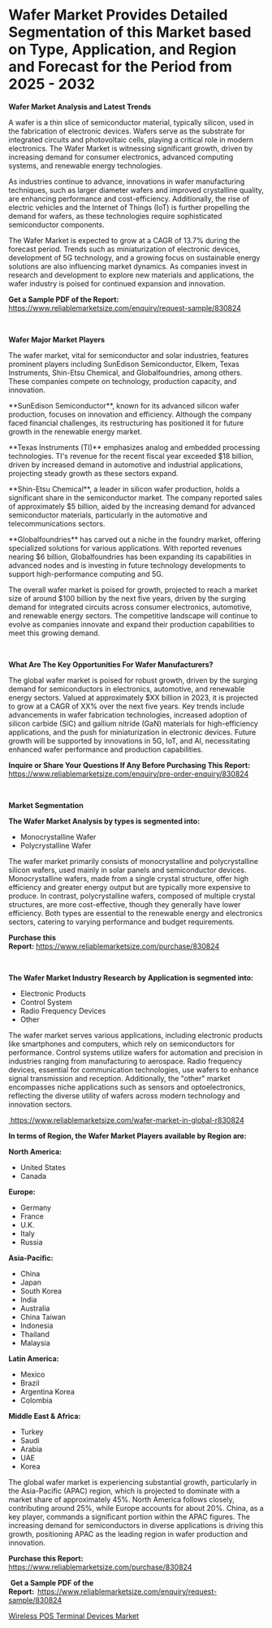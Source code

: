 <p><h1>Wafer Market Provides Detailed Segmentation of this Market based on Type, Application, and Region and Forecast for the Period from 2025 - 2032</h1></p><p><strong>Wafer Market Analysis and Latest Trends</strong></p>
<p><p>A wafer is a thin slice of semiconductor material, typically silicon, used in the fabrication of electronic devices. Wafers serve as the substrate for integrated circuits and photovoltaic cells, playing a critical role in modern electronics. The Wafer Market is witnessing significant growth, driven by increasing demand for consumer electronics, advanced computing systems, and renewable energy technologies. </p><p>As industries continue to advance, innovations in wafer manufacturing techniques, such as larger diameter wafers and improved crystalline quality, are enhancing performance and cost-efficiency. Additionally, the rise of electric vehicles and the Internet of Things (IoT) is further propelling the demand for wafers, as these technologies require sophisticated semiconductor components. </p><p>The Wafer Market is expected to grow at a CAGR of 13.7% during the forecast period. Trends such as miniaturization of electronic devices, development of 5G technology, and a growing focus on sustainable energy solutions are also influencing market dynamics. As companies invest in research and development to explore new materials and applications, the wafer industry is poised for continued expansion and innovation.</p></p>
<p><strong>Get a Sample PDF of the Report:&nbsp;</strong> <a href="https://www.reliablemarketsize.com/enquiry/request-sample/830824?utm_campaign=3564&utm_medium=2&utm_source=Github&utm_content=ia&utm_term=06042025&utm_id=wafer">https://www.reliablemarketsize.com/enquiry/request-sample/830824</a></p>
<p>&nbsp;</p>
<p><strong>Wafer Major Market Players</strong></p>
<p><p>The wafer market, vital for semiconductor and solar industries, features prominent players including SunEdison Semiconductor, Elkem, Texas Instruments, Shin-Etsu Chemical, and Globalfoundries, among others. These companies compete on technology, production capacity, and innovation.</p><p>**SunEdison Semiconductor**, known for its advanced silicon wafer production, focuses on innovation and efficiency. Although the company faced financial challenges, its restructuring has positioned it for future growth in the renewable energy market. </p><p>**Texas Instruments (TI)** emphasizes analog and embedded processing technologies. TI's revenue for the recent fiscal year exceeded $18 billion, driven by increased demand in automotive and industrial applications, projecting steady growth as these sectors expand.</p><p>**Shin-Etsu Chemical**, a leader in silicon wafer production, holds a significant share in the semiconductor market. The company reported sales of approximately $5 billion, aided by the increasing demand for advanced semiconductor materials, particularly in the automotive and telecommunications sectors.</p><p>**Globalfoundries** has carved out a niche in the foundry market, offering specialized solutions for various applications. With reported revenues nearing $6 billion, Globalfoundries has been expanding its capabilities in advanced nodes and is investing in future technology developments to support high-performance computing and 5G. </p><p>The overall wafer market is poised for growth, projected to reach a market size of around $100 billion by the next five years, driven by the surging demand for integrated circuits across consumer electronics, automotive, and renewable energy sectors. The competitive landscape will continue to evolve as companies innovate and expand their production capabilities to meet this growing demand.</p></p>
<p>&nbsp;</p>
<p><strong>What Are The Key Opportunities For Wafer Manufacturers?</strong></p>
<p><p>The global wafer market is poised for robust growth, driven by the surging demand for semiconductors in electronics, automotive, and renewable energy sectors. Valued at approximately $XX billion in 2023, it is projected to grow at a CAGR of XX% over the next five years. Key trends include advancements in wafer fabrication technologies, increased adoption of silicon carbide (SiC) and gallium nitride (GaN) materials for high-efficiency applications, and the push for miniaturization in electronic devices. Future growth will be supported by innovations in 5G, IoT, and AI, necessitating enhanced wafer performance and production capabilities.</p></p>
<p><strong>Inquire or Share Your Questions If Any Before Purchasing This Report:</strong> <a href="https://www.reliablemarketsize.com/enquiry/pre-order-enquiry/830824?utm_campaign=3564&utm_medium=2&utm_source=Github&utm_content=ia&utm_term=06042025&utm_id=wafer">https://www.reliablemarketsize.com/enquiry/pre-order-enquiry/830824</a></p>
<p>&nbsp;</p>
<p><strong>Market Segmentation</strong></p>
<p><strong>The Wafer Market Analysis by types is segmented into:</strong></p>
<p><ul><li>Monocrystalline Wafer</li><li>Polycrystalline Wafer</li></ul></p>
<p><p>The wafer market primarily consists of monocrystalline and polycrystalline silicon wafers, used mainly in solar panels and semiconductor devices. Monocrystalline wafers, made from a single crystal structure, offer high efficiency and greater energy output but are typically more expensive to produce. In contrast, polycrystalline wafers, composed of multiple crystal structures, are more cost-effective, though they generally have lower efficiency. Both types are essential to the renewable energy and electronics sectors, catering to varying performance and budget requirements.</p></p>
<p><strong>Purchase this Report:&nbsp;</strong><a href="https://www.reliablemarketsize.com/purchase/830824?utm_campaign=3564&utm_medium=2&utm_source=Github&utm_content=ia&utm_term=06042025&utm_id=wafer">https://www.reliablemarketsize.com/purchase/830824</a></p>
<p>&nbsp;</p>
<p><strong>The Wafer Market Industry Research by Application is segmented into:</strong></p>
<p><ul><li>Electronic Products</li><li>Control System</li><li>Radio Frequency Devices</li><li>Other</li></ul></p>
<p><p>The wafer market serves various applications, including electronic products like smartphones and computers, which rely on semiconductors for performance. Control systems utilize wafers for automation and precision in industries ranging from manufacturing to aerospace. Radio frequency devices, essential for communication technologies, use wafers to enhance signal transmission and reception. Additionally, the "other" market encompasses niche applications such as sensors and optoelectronics, reflecting the diverse utility of wafers across modern technology and innovation sectors.</p></p>
<p><a href="https://www.reliablemarketsize.com/wafer-market-in-global-r830824?utm_campaign=3564&utm_medium=2&utm_source=Github&utm_content=ia&utm_term=06042025&utm_id=wafer">&nbsp;https://www.reliablemarketsize.com/wafer-market-in-global-r830824</a></p>
<p><strong>In terms of Region, the Wafer Market Players available by Region are:</strong></p>
<p>
    <p> <strong> North America: </strong>
        <ul>
            <li>United States</li>
            <li>Canada</li>
        </ul>
        </p> 
    <p> <strong> Europe: </strong>
        <ul>
            <li>Germany</li>
            <li>France</li>
            <li>U.K.</li>
            <li>Italy</li>
            <li>Russia</li>
        </ul>
        </p> 
    <p> <strong> Asia-Pacific: </strong>
        <ul>
            <li>China</li>
            <li>Japan</li>
            <li>South Korea</li>
            <li>India</li>
            <li>Australia</li>
            <li>China Taiwan</li>
            <li>Indonesia</li>
            <li>Thailand</li>
            <li>Malaysia</li>
        </ul>
        </p> 
    <p> <strong> Latin America: </strong>
        <ul>
            <li>Mexico</li>
            <li>Brazil</li>
            <li>Argentina Korea</li>
            <li>Colombia</li>
        </ul>
        </p> 
    <p> <strong> Middle East & Africa: </strong>
        <ul>
            <li>Turkey</li>
            <li>Saudi</li>
            <li>Arabia</li>
            <li>UAE</li>
            <li>Korea</li>
        </ul>
    </p>
    </p>
<p><p>The global wafer market is experiencing substantial growth, particularly in the Asia-Pacific (APAC) region, which is projected to dominate with a market share of approximately 45%. North America follows closely, contributing around 25%, while Europe accounts for about 20%. China, as a key player, commands a significant portion within the APAC figures. The increasing demand for semiconductors in diverse applications is driving this growth, positioning APAC as the leading region in wafer production and innovation.</p></p>
<p><strong>Purchase this Report: </strong><a href="https://www.reliablemarketsize.com/purchase/830824?utm_campaign=3564&utm_medium=2&utm_source=Github&utm_content=ia&utm_term=06042025&utm_id=wafer">https://www.reliablemarketsize.com/purchase/830824</a></p>
<p>&nbsp;<strong>Get a Sample PDF of the Report:&nbsp;&nbsp;</strong><a href="https://www.reliablemarketsize.com/enquiry/request-sample/830824?utm_campaign=3564&utm_medium=2&utm_source=Github&utm_content=ia&utm_term=06042025&utm_id=wafer">https://www.reliablemarketsize.com/enquiry/request-sample/830824</a></p>
<p><strong></strong></p>
<p><p><a href="https://github.com/groszsaoudrd/Market-Research-Report-List-1/blob/main/wireless-pos-terminal-devices-market.md?utm_campaign=3564&utm_medium=2&utm_source=Github&utm_content=ia&utm_term=06042025&utm_id=wafer">Wireless POS Terminal Devices Market</a></p></p>